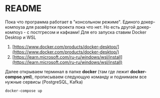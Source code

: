 # README

Пока что программа работает в "консольном режиме". Единого докер-компоуза для развёртки проекта пока что нет. Но есть другой докер-компоуз - с постгресом и кафками! Для его запуска ставим Docker Desktop и WSL

1. [https://www.docker.com/products/docker-desktop/](https://www.docker.com/products/docker-desktop/)
2. [https://learn.microsoft.com/ru-ru/windows/wsl/install](https://learn.microsoft.com/ru-ru/windows/wsl/install)

Далее открываем терминал в папке **docker** (там где лежит **docker-compse.yml**), прописываем следующую команду и поднимаем все нужные сервисы (PostgreSQL, Kafka)

```powershell
docker-compose up
```
